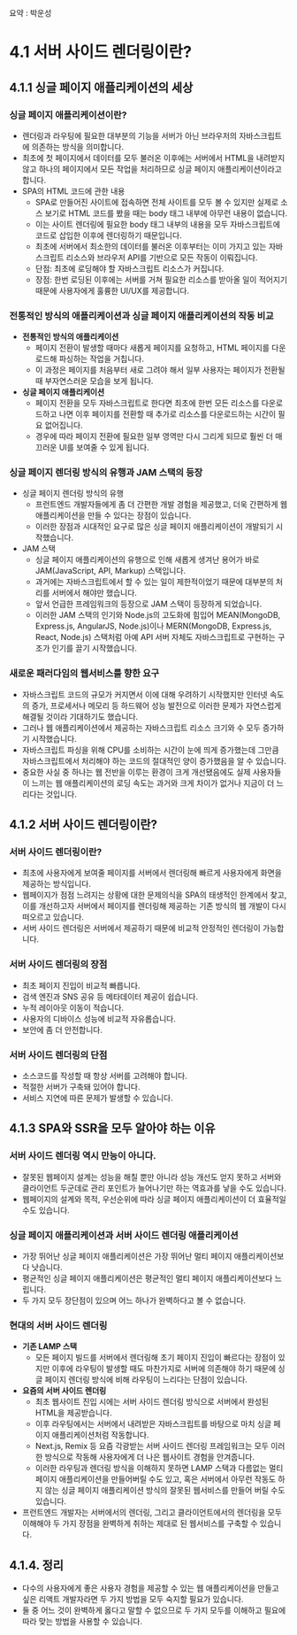 요약 : 박운성

# 4.1 서버 사이드 렌더링이란?

## **4.1.1 싱글 페이지 애플리케이션의 세상**

### **싱글 페이지 애플리케이션이란?**

- 렌더링과 라우팅에 필요한 대부분의 기능을 서버가 아닌 브라우저의 자바스크립트에 의존하는 방식을 의미합니다.
- 최초에 첫 페이지에서 데이터를 모두 불러온 이후에는 서버에서 HTML을 내려받지 않고 하나의 페이지에서 모든 작업을 처리하므로 싱글 페이지 애플리케이션이라고 합니다.
- SPA의 HTML 코드에 관한 내용
  - SPA로 만들어진 사이트에 접속하면 전체 사이트를 모두 볼 수 있지만 실제로 소스 보기로 HTML 코드를 봤을 때는 body 태그 내부에 아무런 내용이 없습니다.
  - 이는 사이트 렌더링에 필요한 body 태그 내부의 내용을 모두 자바스크립트에 코드로 삽입한 이후에 렌더링하기 때문입니다.
  - 최초에 서버에서 최소한의 데이터를 불러온 이후부터는 이미 가지고 있는 자바스크립트 리소스와 브라우저 API를 기반으로 모든 작동이 이뤄집니다.
  - 단점: 최초에 로딩해야 할 자바스크립트 리소스가 커집니다.
  - 장점: 한번 로딩된 이후에는 서버를 거쳐 필요한 리소스를 받아올 일이 적어지기 때문에 사용자에게 훌륭한 UI/UX를 제공합니다.

### **전통적인 방식의 애플리케이션과 싱글 페이지 애플리케이션의 작동 비교**

- **전통적인 방식의 애플리케이션**
  - 페이지 전환이 발생할 때마다 새롭게 페이지를 요청하고, HTML 페이지를 다운로드해 파싱하는 작업을 거칩니다.
  - 이 과정은 페이지를 처음부터 새로 그려야 해서 일부 사용자는 페이지가 전환될 때 부자연스러운 모습을 보게 됩니다.
- **싱글 페이지 애플리케이션**
  - 페이지 전환을 모두 자바스크립트로 한다면 최초에 한번 모든 리소스를 다운로드하고 나면 이후 페이지를 전환할 때 추가로 리소스를 다운로드하는 시간이 필요 없어집니다.
  - 경우에 따라 페이지 전환에 필요한 일부 영역만 다시 그리게 되므로 훨씬 더 매끄러운 UI를 보여줄 수 있게 됩니다.

### **싱글 페이지 렌더링 방식의 유행과 JAM 스택의 등장**

- 싱글 페이지 렌더링 방식의 유행
  - 프런트엔드 개발자들에게 좀 더 간편한 개발 경험을 제공했고, 더욱 간편하게 웹 애플리케이션을 만들 수 있다는 장점이 있습니다.
  - 이러한 장점과 시대적인 요구로 많은 싱글 페이지 애플리케이션이 개발되기 시작했습니다.
- JAM 스택
  - 싱글 페이지 애플리케이션의 유행으로 인해 새롭게 생겨난 용어가 바로 JAM(JavaScript, API, Markup) 스택입니다.
  - 과거에는 자바스크립트에서 할 수 있는 일이 제한적이었기 때문에 대부분의 처리를 서버에서 해야만 했습니다.
  - 앞서 언급한 프레임워크의 등장으로 JAM 스택이 등장하게 되었습니다.
  - 이러한 JAM 스택의 인기와 Node.js의 고도화에 힘입어 MEAN(MongoDB, Express.js, AngularJS, Node.js)이나 MERN(MongoDB, Express.js, React, Node.js) 스택처럼 아예 API 서버 자체도 자바스크립트로 구현하는 구조가 인기를 끌기 시작했습니다.

### **새로운 패러다임의 웹서비스를 향한 요구**

- 자바스크립트 코드의 규모가 커지면서 이에 대해 우려하기 시작했지만 인터넷 속도의 증가, 프로세서나 메모리 등 하드웨어 성능 발전으로 이러한 문제가 자연스럽게 해결될 것이라 기대하기도 했습니다.
- 그러나 웹 애플리케이션에서 제공하는 자바스크립트 리소스 크기와 수 모두 증가하기 시작했습니다.
- 자바스크립트 파싱을 위해 CPU를 소비하는 시간이 눈에 띄게 증가했는데 그만큼 자바스크립트에서 처리해야 하는 코드의 절대적인 양이 증가했음을 알 수 있습니다.
- 중요한 사실 중 하나는 웹 전반을 이루는 환경이 크게 개선됐음에도 실제 사용자들이 느끼는 웹 애플리케이션의 로딩 속도는 과거와 크게 차이가 없거나 지금이 더 느리다는 것입니다.

## **4.1.2 서버 사이드 렌더링이란?**

### **서버 사이드 렌더링이란?**

- 최초에 사용자에게 보여줄 페이지를 서버에서 렌더링해 빠르게 사용자에게 화면을 제공하는 방식입니다.
- 웹페이지가 점점 느려지는 상황에 대한 문제의식을 SPA의 태생적인 한계에서 찾고, 이를 개선하고자 서버에서 페이지를 렌더링해 제공하는 기존 방식의 웹 개발이 다시 떠오르고 있습니다.
- 서버 사이드 렌더링은 서버에서 제공하기 때문에 비교적 안정적인 렌더링이 가능합니다.

### **서버 사이드 렌더링의 장점**

- 최초 페이지 진입이 비교적 빠릅니다.
- 검색 엔진과 SNS 공유 등 메타데이터 제공이 쉽습니다.
- 누적 레이아웃 이동이 적습니다.
- 사용자의 디바이스 성능에 비교적 자유롭습니다.
- 보안에 좀 더 안전합니다.

### **서버 사이드 렌더링의 단점**

- 소스코드를 작성할 때 항상 서버를 고려해야 합니다.
- 적절한 서버가 구축돼 있어야 합니다.
- 서비스 지연에 따른 문제가 발생할 수 있습니다.

## **4.1.3 SPA와 SSR을 모두 알아야 하는 이유**

### **서버 사이드 렌더링 역시 만능이 아니다.**

- 잘못된 웹페이지 설계는 성능을 해칠 뿐만 아니라 성능 개선도 얻지 못하고 서버와 클라이언트 두군데로 관리 포인트가 늘어나기만 하는 역효과를 낳을 수도 있습니다.
- 웹페이지의 설계와 목적, 우선순위에 따라 싱글 페이지 애플리케이션이 더 효율적일 수도 있습니다.

### **싱글 페이지 애플리케이션과 서버 사이드 렌더링 애플리케이션**

- 가장 뛰어난 싱글 페이지 애플리케이션은 가장 뛰어난 멀티 페이지 애플리케이션보다 낫습니다.
- 평균적인 싱글 페이지 애플리케이션은 평균적인 멀티 페이지 애플리케이션보다 느립니다.
- 두 가지 모두 장단점이 있으며 어느 하나가 완벽하다고 볼 수 없습니다.

### **현대의 서버 사이드 렌더링**

- **기존 LAMP 스택**
  - 모든 페이지 빌드를 서버에서 렌더링해 초기 페이지 진입이 빠르다는 장점이 있지만 이후에 라우팅이 발생할 때도 마찬가지로 서버에 의존해야 하기 때문에 싱글 페이지 렌더링 방식에 비해 라우팅이 느리다는 단점이 있습니다.
- **요즘의 서버 사이드 렌더링**
  - 최초 웹사이트 진입 시에는 서버 사이드 렌더링 방식으로 서버에서 완성된 HTML을 제공받습니다.
  - 이후 라우팅에서는 서버에서 내려받은 자바스크립트를 바탕으로 마치 싱글 페이지 애플리케이션처럼 작동합니다.
  - Next.js, Remix 등 요즘 각광받는 서버 사이드 렌더링 프레임워크는 모두 이러한 방식으로 작동해 사용자에게 더 나은 웹사이트 경험을 안겨줍니다.
  - 이러한 라우팅과 렌더링 방식을 이해하지 못하면 LAMP 스택과 다름없는 멀티 페이지 애플리케이션을 만들어버릴 수도 있고, 혹은 서버에서 아무런 작동도 하지 않는 싱글 페이지 애플리케이션 방식의 잘못된 웹서비스를 만들어 버릴 수도 있습니다.
- 프런트엔드 개발자는 서버에서의 렌더링, 그리고 클라이언트에서의 렌더링을 모두 이해해야 두 가지 장점을 완벽하게 취하는 제대로 된 웹서비스를 구축할 수 있습니다.

## **4.1.4. 정리**

- 다수의 사용자에게 좋은 사용자 경험을 제공할 수 있는 웹 애플리케이션을 만들고 싶은 리액트 개발자라면 두 가지 방법을 모두 숙지할 필요가 있습니다.
- 둘 중 어느 것이 완벽하게 옳다고 말할 수 없으므로 두 가지 모두를 이해하고 필요에 따라 맞는 방법을 사용할 수 있습니다.
